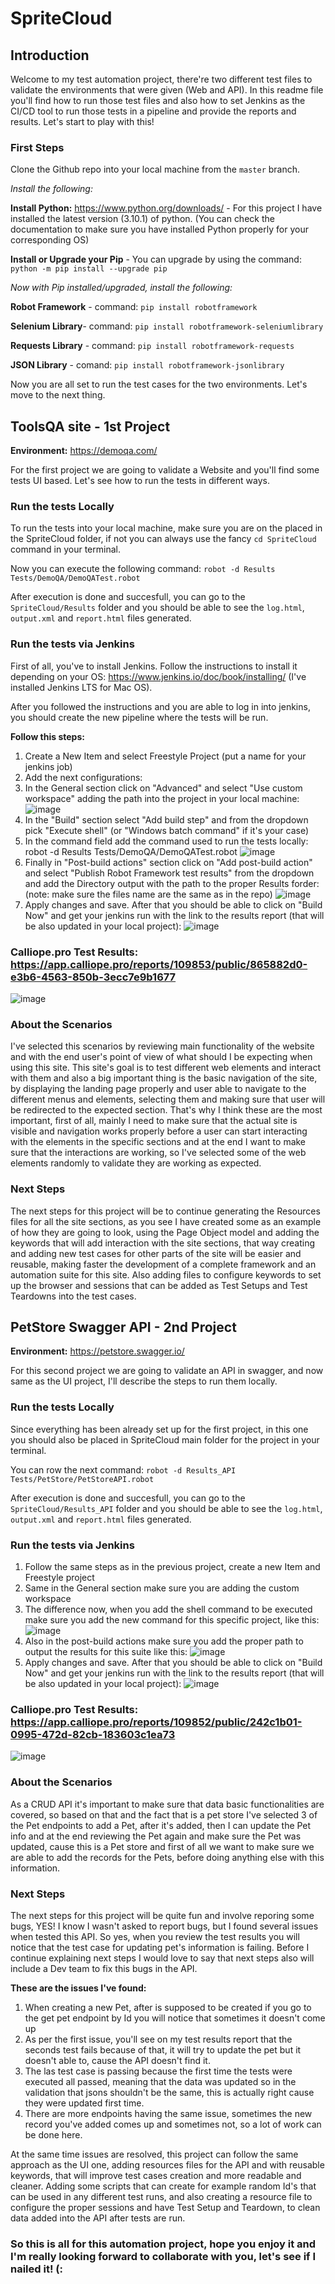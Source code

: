 # SpriteCloud
## Introduction

Welcome to my test automation project, there're two different test files to validate the environments that were given (Web and API). In this readme file you'll find how to run those test files and also how to set Jenkins as the CI/CD tool to run those tests in a pipeline and provide the reports and results. Let's start to play with this!

### First Steps

Clone the Github repo into your local machine from the `master` branch.

*Install the following:*

**Install Python:** https://www.python.org/downloads/ - For this project I have installed the latest version (3.10.1) of python. (You can check the documentation to make sure you have installed Python properly for your corresponding OS)

**Install or Upgrade your Pip** - You can upgrade by using the command: `python -m pip install --upgrade pip`

*Now with Pip installed/upgraded, install the following:*

**Robot Framework** - command: `pip install robotframework`

**Selenium Library**- command: `pip install robotframework-seleniumlibrary`

**Requests Library** - command: `pip install robotframework-requests`

**JSON Library** - comand: `pip install robotframework-jsonlibrary`

Now you are all set to run the test cases for the two environments. Let's move to the next thing.

## ToolsQA site - 1st Project

**Environment:** https://demoqa.com/

For the first project we are going to validate a Website and you'll find some tests UI based. Let's see how to run the tests in different ways.

### Run the tests Locally

To run the tests into your local machine, make sure you are on the placed in the SpriteCloud folder, if not you can always use the fancy `cd SpriteCloud` command in your terminal.

Now you can execute the following command: `robot -d Results  Tests/DemoQA/DemoQATest.robot`

After execution is done and succesfull, you can go to the `SpriteCloud/Results` folder and you should be able to see the `log.html`, `output.xml` and `report.html` files generated.

### Run the tests via Jenkins

First of all, you've to install Jenkins. Follow the instructions to install it depending on your OS: https://www.jenkins.io/doc/book/installing/ (I've installed Jenkins LTS for Mac OS).

After you followed the instructions and you are able to log in into jenkins, you should create the new pipeline where the tests will be run.

**Follow this steps:**

1. Create a New Item and select Freestyle Project (put a name for your jenkins job)
2. Add the next configurations:
3. In the General section click on "Advanced" and select "Use custom workspace" adding the path into the project in your local machine:
![image](https://user-images.githubusercontent.com/8301952/145071333-dfe56d8d-fcae-4d09-8cfa-54743792963b.png)
4. In the "Build" section select "Add build step" and from the dropdown pick "Execute shell" (or "Windows batch command" if it's your case)
5. In the command field add the command used to run the tests locally: robot -d Results  Tests/DemoQA/DemoQATest.robot
![image](https://user-images.githubusercontent.com/8301952/145071777-cc336925-3424-4ca3-b1bd-0a82fc24cd80.png)
6. Finally in "Post-build actions" section click on "Add post-build action" and select "Publish Robot Framework test results" from the dropdown and add the Directory output with the path to the proper Results forder: (note: make sure the files name are the same as in the repo)
![image](https://user-images.githubusercontent.com/8301952/145072176-c53b0f01-25ad-4973-b9cd-939d7bd52929.png)
7. Apply changes and save. After that you should be able to click on "Build Now" and get your jenkins run with the link to the results report (that will be also updated in your local project):
![image](https://user-images.githubusercontent.com/8301952/145072768-0d479ffe-2721-4704-9650-ff267af436d9.png)


### Calliope.pro Test Results: https://app.calliope.pro/reports/109853/public/865882d0-e3b6-4563-850b-3ecc7e9b1677

![image](https://user-images.githubusercontent.com/8301952/145090544-9d775691-6cf5-43f9-b83d-1d5e2522bf51.png)

### About the Scenarios

I've selected this scenarios by reviewing main functionality of the website and with the end user's point of view of what should I be expecting when using this site. This site's goal is to test different web elements and interact with them and also a big important thing is the basic navigation of the site, by displaying the landing page properly and user able to navigate to the different menus and elements, selecting them and making sure that user will be redirected to the expected section. That's why I think these are the most important, first of all, mainly I need to make sure that the actual site is visible and navigation works properly before a user can start interacting with the elements in the specific sections and at the end I want to make sure that the interactions are working, so I've selected some of the web elements randomly to validate they are working as expected.

### Next Steps

The next steps for this project will be to continue generating the Resources files for all the site sections, as you see I have created some as an example of how they are going to look, using the Page Object model and adding the keywords that will add interaction with the site sections, that way creating and adding new test cases for other parts of the site will be easier and reusable, making faster the development of a complete framework and an automation suite for this site. Also adding files to configure keywords to set up the browser and sessions that can be added as Test Setups and Test Teardowns into the test cases.

## PetStore Swagger API - 2nd Project

**Environment:** https://petstore.swagger.io/

For this second project we are going to validate an API in swagger, and now same as the UI project, I'll describe the steps to run them locally.

### Run the tests Locally

Since everything has been already set up for the first project, in this one you should also be placed in SpriteCloud main folder for the project in your terminal.

You can row the next command:  `robot -d Results_API Tests/PetStore/PetStoreAPI.robot`

After execution is done and succesfull, you can go to the `SpriteCloud/Results_API` folder and you should be able to see the `log.html`, `output.xml` and `report.html` files generated.

### Run the tests via Jenkins

1. Follow the same steps as in the previous project, create a new Item and Freestyle project
2. Same in the General section make sure you are adding the custom workspace
3. The difference now, when you add the shell command to be executed make sure you add the new command for this specific project, like this:
![image](https://user-images.githubusercontent.com/8301952/145075435-92bb27ad-a42f-487b-b3d6-3ab386341b64.png)
4. Also in the post-build actions make sure you add the proper path to output the results for this suite like this:
![image](https://user-images.githubusercontent.com/8301952/145075582-c6ba8aad-8489-442d-8582-5d65f441097e.png)
5. Apply changes and save. After that you should be able to click on "Build Now" and get your jenkins run with the link to the results report (that will be also updated in your local project):
![image](https://user-images.githubusercontent.com/8301952/145075688-6b923c68-3d12-4b3a-91fd-f6d2a39c8566.png)

### Calliope.pro Test Results: https://app.calliope.pro/reports/109852/public/242c1b01-0995-472d-82cb-183603c1ea73

![image](https://user-images.githubusercontent.com/8301952/145091857-6eb9fae1-d524-48e6-918f-23e1aa8b2130.png)

### About the Scenarios

As a CRUD API it's important to make sure that data basic functionalities are covered, so based on that and the fact that is a pet store I've selected 3 of the Pet endpoints to add a Pet, after it's added, then I can update the Pet info and at the end reviewing the Pet again and make sure the Pet was updated, cause this is a Pet store and first of all we want to make sure we are able to add the records for the Pets, before doing anything else with this information.

### Next Steps

The next steps for this project will be quite fun and involve reporing some bugs, YES! I know I wasn't asked to report bugs, but I found several issues when tested this API. So yes, when you review the test results you will notice that the test case for updating pet's information is failing. Before I continue explaining next steps I would love to say that next steps also will include a Dev team to fix this bugs in the API.

**These are the issues I've found:**

1. When creating a new Pet, after is supposed to be created if you go to the get pet endpoint by Id you will notice that sometimes it doesn't come up
2. As per the first issue, you'll see on my test results report that the seconds test fails because of that, it will try to update the pet but it doesn't able to, cause the API doesn't find it.
3. The las test case is passing because the first time the tests were executed all passed, meaning that the data was updated so in the validation that jsons shouldn't be the same, this is actually right cause they were updated first time.
4. There are more endpoints having the same issue, sometimes the new record you've added comes up and sometimes not, so a lot of work can be done here.

At the same time issues are resolved, this project can follow the same approach as the UI one, adding resources files for the API and with reusable keywords, that will improve test cases creation and more readable and cleaner. Adding some scripts that can create for example random Id's that can be used in any different test runs, and also creating a resource file to configure the proper sessions and have Test Setup and Teardown, to clean data added into the API after tests are run.

### So this is all for this automation project, hope you enjoy it and I'm really looking forward to collaborate with you, let's see if I nailed it! (:
